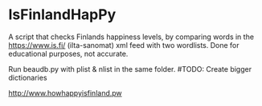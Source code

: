 # IsFinlandHapPy
A script that checks Finlands happiness levels, by comparing words in the https://www.is.fi/ (ilta-sanomat) xml feed with two wordlists. Done for educational purposes, not accurate.

Run beaudb.py with plist & nlist in the same folder. #TODO: Create bigger dictionaries

http://www.howhappyisfinland.pw
